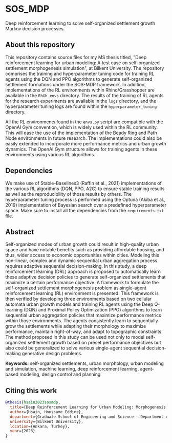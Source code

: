 # SOS_MDP
 Deep reinforcement learning to solve self-organized settlement growth Markov decision processes. 

## About this repository
This repository contains source files for my MS thesis titled, "Deep reinforcement learning for urban modeling: A test case on self-organized settlement morphogenesis simulation", at Bilkent University.
The repository comprises the training and hyperparameter tuning code for training RL agents using the DQN and PPO algorithms to generate self-organized settlement formations under the SOS-MDP framework. In addition, implementations of the RL environments within Rhino/Grasshopper are available in the `RhGh_envs` directory. The results of the training of RL agents for the research experiments are available in the `logs` directory, and the hyperparameter tuning logs are found within the `hyperparameter_tuning` directory. 

All the RL environments found in the `envs.py` script are compatible with the OpenAI Gym convention, which is widely used within the RL community. This will ease the use of the implementation of the Beady Ring and Path Node environments in future research. The implementations could also be easily extended to incorporate more performance metrics and urban growth dynamics. The OpenAI Gym structure allows for training agents in these environments using various RL algorithms. 

## Dependencies
We make use of Stable-Baselines3 (Raffin et al., 2021) implementations of the various RL algorithms (DQN, PPO, A2C) to ensure stable training results as well as the reproducibility of those results by others. The hyperparameter tuning process is performed using the Optuna (Akiba et al., 2019) implementation of Bayesian search over a predefined hyperparameter space. Make sure to install all the dependencies from the `requirements.txt` file.

## Abstract
Self-organized modes of urban growth could result in high-quality urban space and have notable benefits such as providing affordable housing, and thus, wider access to economic opportunities within cities. Modeling this non-linear, complex and dynamic sequential urban aggregation process requires adaptive sequential decision-making. In this study, a deep reinforcement learning (DRL) approach is proposed to automatically learn these adaptive decision policies to generate self-organized settlements that maximize a certain performance objective. A framework to formulate the self-organized settlement morphogenesis problem as single-agent reinforcement learning (RL) environment is presented. This framework is then verified by developing three environments based on two cellular automata urban growth models and training RL agents using the Deep Q-learning (DQN) and Proximal Policy Optimization (PPO) algorithms to learn sequential urban aggregation policies that maximize performance metrics within those environments. The agents consistently learn to sequentially grow the settlements while adapting their morphology to maximize performance, maintain right-of-way, and adapt to topographic constraints. The method proposed in this study can be used not only to model self-organized settlement growth based on preset performance objectives but also could be generalized to solve various single-agent sequential decision-making generative design problems. 

**Keywords:** self-organized settlements, urban morphology, urban modeling and simulation, machine learning, deep reinforcement learning, agent-based modeling, design control and planning

## Citing this work
```bibtex
@thesis{hsain2023sosmdp,
  title={Deep Reinforcement Learning for Urban Modeling: Morphogenesis Simulation of Self-Organized Settlements},
  author={Hsain, Houssame Eddine},
  department={Graduate School of Engineering and Science - Department of Architecture},
  university={Bilkent University},
  location={Ankara, Turkey},
  year={2023}
}
```
